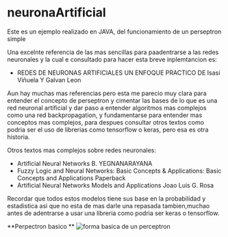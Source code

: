 # neuronaArtificial
Este es un ejemplo realizado en JAVA, del funcionamiento de un perseptron simple 

Una excelnte referencia de las mas sencillas para paadentrarse a las redes neuronales y la cual e consultado para hacer esta breve inplemtancion es:

- REDES DE NEURONAS ARTIFICIALES UN ENFOQUE PRACTICO DE Isasi Viñuela Y Galvan Leon

Aun  hay muchas mas referencias pero esta me parecio muy clara para entender el concepto de perseptron y cimentar las bases de lo que es una red neuronal artificial y dar paso a entender algoritmos mas complejos como una red backpropagation, y fundamentarse para entender mas conceptos mas complejos, para despues consultar otros textos como podria ser el uso de librerias como tensorflow o keras, pero esa es otra historia.

Otros textos mas complejos sobre redes neuronales:

- Artificial Neural Networks B. YEGNANARAYANA
- Fuzzy Logic and Neural Networks: Basic Concepts & Applications: Basic Concepts and Applications Paperback
- Artificial Neural Networks Models and Applications Joao Luis G. Rosa

Recordar que todos estos modelos tiene sus base en la probabilidad y estadistica asi que no esta de mas darle una repasada tambien,muchao antes de adentrarse a usar una libreria como podria ser keras o tensorflow.


**Perpectron basico **
![forma basica de un perceptron](https://upload.wikimedia.org/wikipedia/commons/thumb/b/b0/Perceptr%C3%B3n_5_unidades.svg/1200px-Perceptr%C3%B3n_5_unidades.svg.png)
